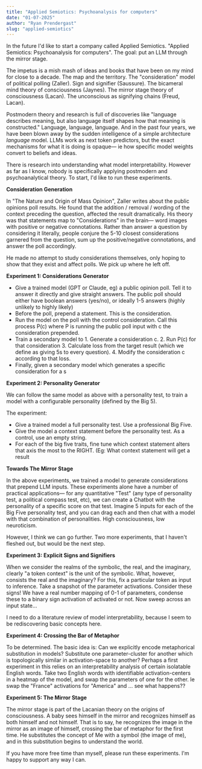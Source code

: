 ```yaml
---
title: "Applied Semiotics: Psychoanalysis for computers"
date: "01-07-2025"
author: "Ryan Prendergast"
slug: "applied-semiotics"
---
```


In the future I'd like to start a company called Applied Semiotics. "Applied Semiotics: Psychoanalysis for computers". The goal: put an LLM through the mirror stage.

The impetus is a mish mash of ideas and books that have been on my mind for close to a decade. The map and the territory. The "consideration" model of political polling (Zaller). Sign and signifier (Saussure). The bicameral mind theory of consciousness (Jaynes). The mirror stage theory of consciousness (Lacan). The unconscious as signifying chains (Freud, Lacan).

Postmodern theory and research is full of discoveries like "language describes meaning, but also language itself shapes how that meaning is constructed." Language, language, language. And in the past four years, we have been blown away by the sudden intelligence of a simple architecture *language* model. LLMs work as next token predictors, but the exact mechanisms for what it is doing is opaque— ie how specific model weights convert to beliefs and ideas.

There is research into understanding what model interpretability. However as far as I know, nobody is specifically applying postmodern and psychoanalytical theory. To start, I'd like to run these experiments.

**Consideration Generation**

In "The Nature and Origin of Mass Opinion", Zaller writes about the public opinions poll results. He found that the addition / removal / wording of the context preceding the question, affected the result dramatically. His theory was that statements map to "Considerations" in the brain— word images with positive or negative connotations. Rather than answer a question by considering it literally, people conjure the 5-10 closest considerations garnered from the question, sum up the positive/negative connotations, and answer the poll accordingly.

He made no attempt to study considerations themselves, only hoping to show that they exist and affect polls. We pick up where he left off.

**Experiment 1: Considerations Generator**

- Give a trained model (GPT or Claude, eg) a public opinion poll. Tell it to answer it directly and give straight answers. The public poll should either have boolean answers (yes/no), or ideally 1-5 answers (highly unlikely to highly likely)
- Before the poll, prepend a statement. This is the consideration.
- Run the model on the poll with the control consideration. Call this process P(c) where P is running the public poll input with c the consideration prepended.
- Train a secondary model to 1. Generate a consideration c. 2. Run P(c) for that consideration 3. Calculate loss from the target result (which we define as giving 5s to every question). 4. Modify the consideration c according to that loss.
- Finally, given a secondary model which generates a specific consideration for a s

**Experiment 2: Personality Generator**

We can follow the same model as above with a personality test, to train a model with a configurable personality (defined by the Big 5).

The experiment:

- Give a trained model a full personality test. Use a professional Big Five.
- Give the model a context statement before the personality test. As a control, use an empty string.
- For each of the big five traits, fine tune which context statement alters that axis the most to the RIGHT. (Eg: What context statement will get a result

**Towards The Mirror Stage**

In the above experiments, we trained a model to generate considerations that prepend LLM inputs. These experiments alone have a number of practical applications— for any quantitative "Test" (any type of personality test, a political compass test, etc), we can create a Chatbot with the personality of a specific score on that test. Imagine 5 inputs for each of the Big Five personality test, and you can drag each and then chat with a model with that combination of personalities. High consciousness, low neuroticism.

However, I think we can go further. Two more experiments, that I haven't fleshed out, but would be the next step.

**Experiment 3: Explicit Signs and Signifiers**

When we consider the realms of the symbolic, the real, and the imaginary, clearly "a token context" is the unit of the symbolic. What, however, consists the real and the imaginary? For this, fix a particular token as input to inference. Take a snapshot of the parameter activations. Consider these signs! We have a real number mapping of 0-1 of parameters, condense these to a binary sign activation of activated or not. Now sweep across an input state…

I need to do a literature review of model interpretability, because I seem to be rediscovering basic concepts here.

**Experiment 4: Crossing the Bar of Metaphor**

To be determined. The basic idea is: Can we explicitly encode metaphorical substitution in models? Substitute one parameter-cluster for another which is topologically similar in activation-space to another? Perhaps a first experiment in this relies on an interpretability analysis of certain isolatable English words. Take two English words with identifiable activation-centers in a heatmap of the model, and swap the parameters of one for the other. Ie swap the "France" activations for "America" and … see what happens??

**Experiment 5: The Mirror Stage**

The mirror stage is part of the Lacanian theory on the origins of consciousness. A baby sees himself in the mirror and recognizes himself as both himself and not himself. That is to say, he recognizes the image in the mirror as an image of himself, crossing the bar of metaphor for the first time. He substitutes the concept of Me with a symbol (the image of me), and in this substitution begins to understand the world.

If you have more free time than myself, please run these experiments. I'm happy to support any way I can.